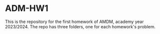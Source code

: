 # ADM-HW1
This is the repository for the first homework of AMDM, academy year 2023/2024.
The repo has three folders, one for each homework's problem.
